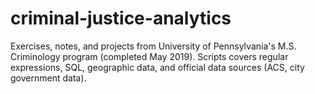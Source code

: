# criminal-justice-analytics
 Exercises, notes, and projects from University of Pennsylvania's M.S. Criminology program (completed May 2019). Scripts covers regular expressions, SQL, geographic data, and official data sources (ACS, city government data).
